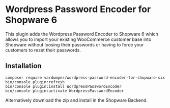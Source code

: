 # Wordpress Password Encoder for Shopware 6
This plugin adds the Wordpress Password Encoder to Shopware 6 which allows you to import your existing WooCommerce customer base into Shopware without loosing their passwords or having to force your customers to reset their passwords.

## Installation
```
composer require vardumper/wordpress-password-encoder-for-shopware-six
bin/console plugin:refresh
bin/console plugin:install WordpressPasswordEncoder
bin/console plugin:activate WordpressPasswordEncoder
```

Alternatively download the zip and install in the Shopware Backend.
